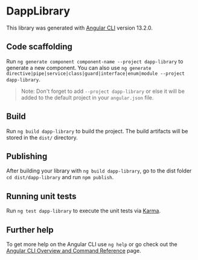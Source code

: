 # DappLibrary

This library was generated with [Angular CLI](https://github.com/angular/angular-cli) version 13.2.0.

## Code scaffolding

Run `ng generate component component-name --project dapp-library` to generate a new component. You can also use `ng generate directive|pipe|service|class|guard|interface|enum|module --project dapp-library`.
> Note: Don't forget to add `--project dapp-library` or else it will be added to the default project in your `angular.json` file. 

## Build

Run `ng build dapp-library` to build the project. The build artifacts will be stored in the `dist/` directory.

## Publishing

After building your library with `ng build dapp-library`, go to the dist folder `cd dist/dapp-library` and run `npm publish`.

## Running unit tests

Run `ng test dapp-library` to execute the unit tests via [Karma](https://karma-runner.github.io).

## Further help

To get more help on the Angular CLI use `ng help` or go check out the [Angular CLI Overview and Command Reference](https://angular.io/cli) page.
